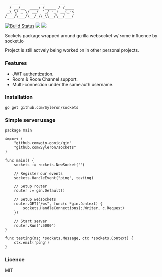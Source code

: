 ```
   ____         __       __    
  / __/__  ____/ /_____ / /____
 _\ \/ _ \/ __/  '_/ -_) __(_-<
/___/\___/\__/_/\_\\__/\__/___/               

```
[![Build Status](https://travis-ci.org/Syleron/sockets.svg?branch=master)](https://travis-ci.org/Syleron/sockets)
<a href="https://godoc.org/github.com/Syleron/sockets"><img src="https://godoc.org/github.com/Syleron/sockets?status.svg"><a/>
<a href="https://opensource.org/licenses/MIT"><img src="https://img.shields.io/github/license/mashape/apistatus.svg"><a/>

Sockets package wrapped around gorilla websocket w/ some influence by socket.io

Project is still actively being worked on in other personal projects.

### Features

* JWT authentication.
* Room & Room Channel support.
* Multi-connection under the same auth username.

### Installation

    go get github.com/Syleron/sockets
    
### Simple server usage

    package main

    import (
        "github.com/gin-gonic/gin"
        "github.com/Syleron/sockets"
    )

    func main() {
        sockets := sockets.NewSocket("")

        // Register our events
        sockets.HandleEvent("ping", testing)

        // Setup router
        router := gin.Default()

        // Setup websockets
        router.GET("/ws", func(c *gin.Context) {
            sockets.HandleConnections(c.Writer, c.Request)
        })

        // Start server
        router.Run(":5000")
    }

    func testing(msg *sockets.Message, ctx *sockets.Context) {
        ctx.emit('pong')
    }

### Licence

MIT
